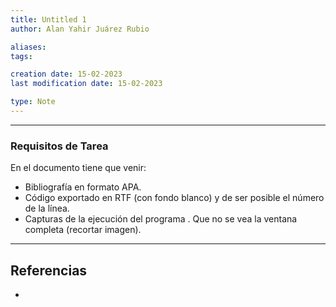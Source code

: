 ```yaml
---
title: Untitled 1
author: Alan Yahir Juárez Rubio

aliases:
tags:

creation date: 15-02-2023
last modification date: 15-02-2023

type: Note
---
```

---
### Requisitos de Tarea

En el documento tiene que venir:

- Bibliografía en formato APA.
- Código exportado en RTF (con fondo blanco) y de ser posible el número de la línea.
- Capturas de la ejecución del programa . Que no se vea la ventana completa (recortar imagen).

<div style="page-break-after: always;"></div>



---
## Referencias

- 